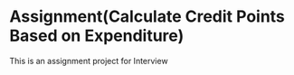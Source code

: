 # Assignment(Calculate Credit Points Based on Expenditure)
This is an assignment project for Interview
